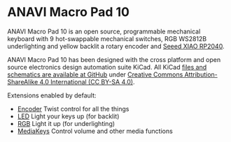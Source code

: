 # ANAVI Macro Pad 10

ANAVI Macro Pad 10 is an open source, programmable mechanical keyboard with 9 hot-swappable mechanical switches, RGB WS2812B underlighting and yellow backlit a rotary encoder and [Seeed XIAO RP2040](https://www.seeedstudio.com/XIAO-RP2040-v1-0-p-5026.html).

ANAVI Macro Pad 10 has been designed with the cross platform and open source electronics design automation suite KiCad. All KiCad [files and schematics are available at GitHub](https://github.com/anavitechnology/anavi-macro-pad-10) under [Creative Commons Attribution-ShareAlike 4.0 International (CC BY-SA 4.0)](https://creativecommons.org/licenses/by-sa/4.0/).

Extensions enabled by default:
- [Encoder](https://github.com/KMKfw/kmk_firmware/tree/master/docs/encoder.md) Twist control for all the things
- [LED](https://github.com/KMKfw/kmk_firmware/tree/master/docs/led.md) Light your keys up (for backlit)
- [RGB](https://github.com/KMKfw/kmk_firmware/tree/master/docs/rgb.md) Light it up (for underlighting)
- [MediaKeys](https://github.com/KMKfw/kmk_firmware/tree/master/docs/media_keys.md) Control volume and other media functions
